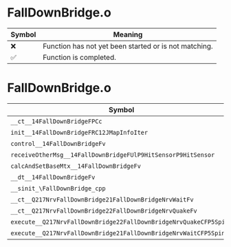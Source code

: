 # FallDownBridge.o
| Symbol | Meaning 
| ------------- | ------------- 
| :x: | Function has not yet been started or is not matching. 
| :white_check_mark: | Function is completed. 


# FallDownBridge.o
| Symbol | Decompiled? |
| ------------- | ------------- |
| `__ct__14FallDownBridgeFPCc` | :x: |
| `init__14FallDownBridgeFRC12JMapInfoIter` | :x: |
| `control__14FallDownBridgeFv` | :x: |
| `receiveOtherMsg__14FallDownBridgeFUlP9HitSensorP9HitSensor` | :x: |
| `calcAndSetBaseMtx__14FallDownBridgeFv` | :x: |
| `__dt__14FallDownBridgeFv` | :x: |
| `__sinit_\FallDownBridge_cpp` | :x: |
| `__ct__Q217NrvFallDownBridge21FallDownBridgeNrvWaitFv` | :x: |
| `__ct__Q217NrvFallDownBridge22FallDownBridgeNrvQuakeFv` | :x: |
| `execute__Q217NrvFallDownBridge22FallDownBridgeNrvQuakeCFP5Spine` | :x: |
| `execute__Q217NrvFallDownBridge21FallDownBridgeNrvWaitCFP5Spine` | :x: |
